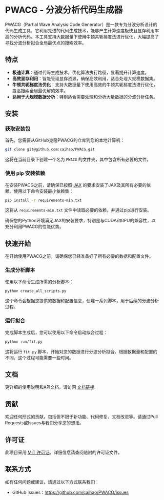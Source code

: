 # PWACG - 分波分析代码生成器

PWACG（Partial Wave Analysis Code Generator）是一款专为分波分析设计的代码生成工具，它利用先进的代码生成技术，能够产生计算速度极快且显存利用率高的分析代码。本工具支持大数据量下使用牛顿共轭梯度法进行优化，大幅提高了寻找分波分析拟合全局最优点的搜索效率。

## 特点

- **极速计算**：通过代码生成技术，优化算法执行路径，显著提升计算速度。
- **高效显存利用**：智能管理显存资源，确保高效利用，适合处理大规模数据集。
- **牛顿共轭梯度法优化**：支持大数据量下使用高效的牛顿共轭梯度法进行优化，提高搜索全局最优解的效率。
- **适用于大规模数据分析**：特别适合需要处理和分析大量数据的分波分析任务。

## 安装

### 获取安装包

首先，您需要从GitHub克隆PWACG的仓库到您的本地计算机：

```bash
git clone git@github.com:caihao/PWACG.git
```

这将在当前目录下创建一个名为 `PWACG` 的文件夹，其中包含所有必要的文件。

### 使用 pip 安装依赖

在安装PWACG之前，请确保已按照 [JAX](https://github.com/google/jax) 的要求安装了JAX及其所有必要的依赖。使用以下命令安装最小依赖集：
```bash
pip install -r requirements-min.txt
```

这将从 `requirements-min.txt` 文件中读取必要的依赖，并通过pip进行安装。

确保您的Python环境满足JAX的安装要求，特别是与CUDA和GPU的兼容性，以充分利用PWACG的性能优势。

## 快速开始

在开始使用PWACG之前，请确保您已经准备好了所有必要的数据和配置文件。

### 生成分析脚本

使用以下命令生成所需的分析脚本：

```bash
python create_all_scripts.py
```

这个命令会根据您提供的数据和配置信息，创建一系列脚本，用于后续的分波分析过程。

### 运行拟合

完成脚本生成后，您可以使用以下命令启动拟合过程：

```bash
python run/fit.py
```

这将运行 `fit.py` 脚本，开始对您的数据进行分波分析拟合。根据数据量和配置的不同，这个过程可能需要一些时间。

## 文档

更详细的使用说明和API文档，请访问 [文档链接](documentation/Tutorial_CN.md).

## 贡献

欢迎任何形式的贡献，包括但不限于新功能、代码修复、文档改进等。请通过Pull Requests或Issues与我们分享您的想法。

## 许可证

此项目采用 [MIT 许可证](LICENSE)。详细信息请查阅随附的许可证文件。

## 联系方式

如有任何问题或建议，请通过以下方式联系我们：

- GitHub Issues：https://github.com/caihao/PWACG/issues